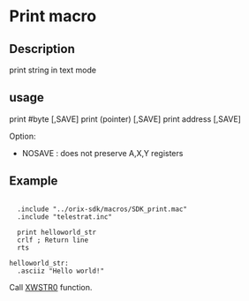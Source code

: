 # Print macro

## Description

print string in text mode

## usage

print #byte [,SAVE]
print (pointer) [,SAVE]
print address [,SAVE]

Option:

- NOSAVE : does not preserve A,X,Y registers

## Example

```ca65

  .include "../orix-sdk/macros/SDK_print.mac"
  .include "telestrat.inc"

  print helloworld_str
  crlf ; Return line
  rts

helloworld_str:
  .asciiz "Hello world!"
```

Call [XWSTR0](../../../kernel/primitives/xwstr0.md) function.
